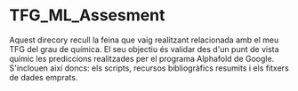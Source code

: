 # TFG_ML_Assesment

Aquest direcory recull la feina que vaig realitzant relacionada amb el meu TFG del grau de química. El seu objectiu és validar des d'un punt de vista químic les prediccions realitzades per el programa Alphafold de Google. S'inclouen així doncs: els scripts, recursos bibliogràfics resumits i els fitxers de dades emprats.